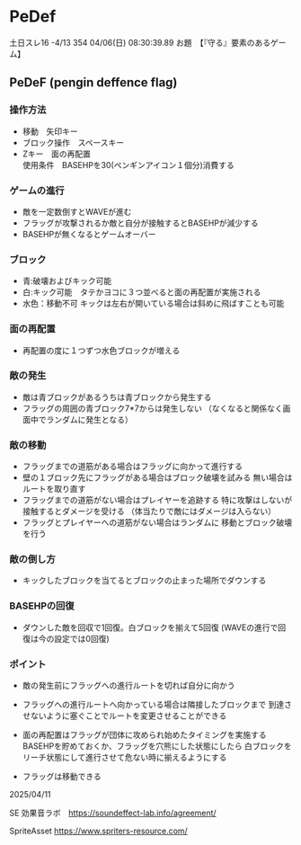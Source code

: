 # PeDef
 
土日スレ16  -4/13
354 04/06(日) 08:30:39.89
お題　【『守る』要素のあるゲーム】



## PeDeF (pengin deffence flag)

### 操作方法　
- 移動　矢印キー
- ブロック操作　スペースキー
- Zキー　面の再配置    
 使用条件　BASEHPを30(ペンギンアイコン１個分)消費する

### ゲームの進行
- 敵を一定数倒すとWAVEが進む
- フラッグが攻撃されるか敵と自分が接触するとBASEHPが減少する
- BASEHPが無くなるとゲームオーバー

### ブロック
- 青:破壊およびキック可能
- 白:キック可能　タテかヨコに３つ並べると面の再配置が実施される
- 水色：移動不可
キックは左右が開いている場合は斜めに飛ばすことも可能


### 面の再配置　
- 再配置の度に１つずつ水色ブロックが増える

### 敵の発生
- 敵は青ブロックがあるうちは青ブロックから発生する
- フラッグの周囲の青ブロック7*7からは発生しない
（なくなると関係なく画面中でランダムに発生となる）


### 敵の移動
- フラッグまでの道筋がある場合はフラッグに向かって進行する
- 壁の１ブロック先にフラッグがある場合はブロック破壊を試みる
無い場合はルートを取り直す
- フラッグまでの道筋がない場合はプレイヤーを追跡する
特に攻撃はしないが接触するとダメージを受ける
（体当たりで敵にはダメージは入らない）
- フラッグとプレイヤーへの道筋がない場合はランダムに
移動とブロック破壊を行う


### 敵の倒し方
- キックしたブロックを当てるとブロックの止まった場所でダウンする

### BASEHPの回復
- ダウンした敵を回収で1回復。白ブロックを揃えて5回復
(WAVEの進行で回復は今の設定では0回復)

### ポイント
- 敵の発生前にフラッグへの進行ルートを切れば自分に向かう
- フラッグへの進行ルートへ向かっている場合は隣接したブロックまで
到達させないように塞ぐことでルートを変更させることができる

- 面の再配置はフラッグが団体に攻められ始めたタイミングを実施する
BASEHPを貯めておくか、フラッグを穴熊にした状態にしたら
白ブロックをリーチ状態にして進行させて危ない時に揃えるようにする

- フラッグは移動できる

2025/04/11

SE
効果音ラボ　https://soundeffect-lab.info/agreement/

SpriteAsset
https://www.spriters-resource.com/
